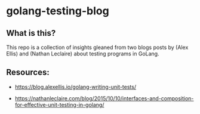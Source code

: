 # golang-testing-blog

## What is this?

This repo is a collection of insights gleaned from two blogs posts by (Alex Ellis) and (Nathan Leclaire) about testing programs in GoLang.

## Resources: 

- https://blog.alexellis.io/golang-writing-unit-tests/

- https://nathanleclaire.com/blog/2015/10/10/interfaces-and-composition-for-effective-unit-testing-in-golang/